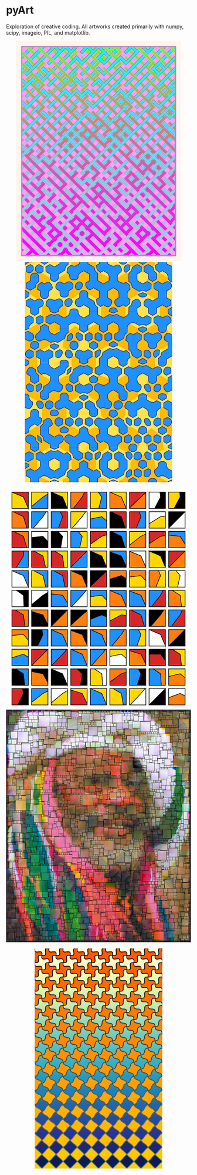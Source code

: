 # pyArt
Exploration of creative coding. All artworks created primarily with numpy, scipy, imageio, PIL, and matplotlib.

<p align="center">
<img src="gallery/c.png" height="600" class="center"> <img src="gallery/tra2.png" height="600" class="center"> 
</p>

<p align="center">
<img src="gallery/semiphore1.jpg" height="600" class="center"> <img src="gallery/george2_tra8ns.png" width="600" class="center">
</p>

<p align="center">
<img src="gallery/escher.png" height="600" class="center">
</p>
